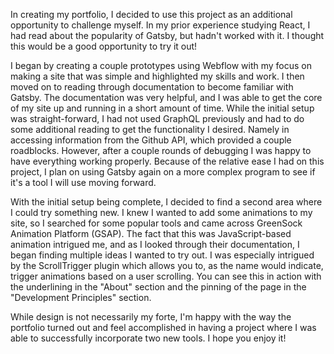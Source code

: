 <p>
In creating my portfolio, I decided to use this project as an additional opportunity to challenge myself. In my prior experience studying React, I had read about the popularity of Gatsby, but hadn't worked with it. I thought this would be a good opportunity to try it out!
</p>

<p>
I began by creating a couple prototypes using Webflow with my focus on making a site that was simple and highlighted my skills and work. I then moved on to reading through documentation to become familiar with Gatsby. The documentation was very helpful, and I was able to get the core of my site up and running in a short amount of time. While the initial setup was straight-forward, I had not used GraphQL previously and had to do some additional reading to get the functionality I desired. Namely in accessing information from the Github API, which provided a couple roadblocks. However, after a couple rounds of debugging I was happy to have everything working properly. Because of the relative ease I had on this project, I plan on using Gatsby again on a more complex program to see if it's a tool I will use moving forward.
</p>

<p>
With the initial setup being complete, I decided to find a second area where I could try something new. I knew I wanted to add some animations to my site, so I searched for some popular tools and came across GreenSock Animation Platform (GSAP). The fact that this was JavaScript-based animation intrigued me, and as I looked through their documentation, I began finding multiple ideas I wanted to try out. I was especially intrigued by the ScrollTrigger plugin which allows you to, as the name would indicate, trigger animations based on a user scrolling. You can see this in action with the underlining in the "About" section and the pinning of the page in the "Development Principles" section.
</p>

<p>
While design is not necessarily my forte, I'm happy with the way the portfolio turned out and feel accomplished in having a project where I was able to successfully incorporate two new tools. I hope you enjoy it!
</p>